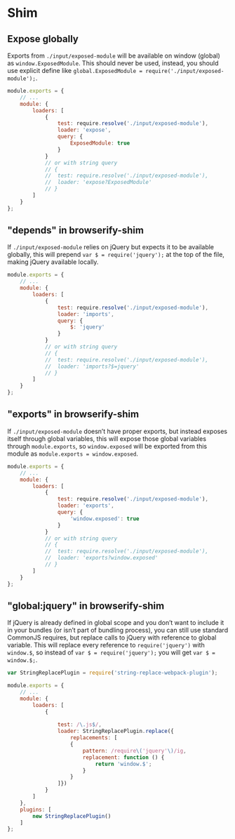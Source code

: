 # Shim

## Expose globally

Exports from `./input/exposed-module` will be available on window (global) as `window.ExposedModule`. This should never be used, instead, you should use explicit define like `global.ExposedModule = require('./input/exposed-module');`.

```js
module.exports = {
	// ...
	module: {
		loaders: [
			{
				test: require.resolve('./input/exposed-module'),
				loader: 'expose',
				query: {
					ExposedModule: true
				}
			}
			// or with string query
			// {
			// 	test: require.resolve('./input/exposed-module'),
			// 	loader: 'expose?ExposedModule'
			// }
		]
	}
};
```

## "depends" in browserify-shim

If `./input/exposed-module` relies on jQuery but expects it to be available globally, this will prepend `var $ = require('jquery');` at the top of the file, making jQuery available locally.

```js
module.exports = {
	// ...
	module: {
		loaders: [
			{
				test: require.resolve('./input/exposed-module'),
				loader: 'imports',
				query: {
					$: 'jquery'
				}
			}
			// or with string query
			// {
			// 	test: require.resolve('./input/exposed-module'),
			// 	loader: 'imports?$=jquery'
			// }
		]
	}
};
```

## "exports" in browserify-shim

If `./input/exposed-module` doesn’t have proper exports, but instead exposes itself through global variables, this will expose those global variables through `module.exports`, so `window.exposed` will be exported from this module as `module.exports = window.exposed`.

```js
module.exports = {
	// ...
	module: {
		loaders: [
			{
				test: require.resolve('./input/exposed-module'),
				loader: 'exports',
				query: {
					'window.exposed': true
				}
			}
			// or with string query
			// {
			// 	test: require.resolve('./input/exposed-module'),
			// 	loader: 'exports?window.exposed'
			// }
		]
	}
};
```

## "global:jquery" in browserify-shim

If jQuery is already defined in global scope and you don’t want to include it in your bundles (or isn’t part of bundling process), you can still use standard CommonJS requires, but replace calls to jQuery with reference to global variable. This will replace every reference to `require('jquery')` with `window.$`, so instead of `var $ = require('jquery');` you will get `var $ = window.$;`.

```js
var StringReplacePlugin = require('string-replace-webpack-plugin');

module.exports = {
	// ...
	module: {
		loaders: [
			{
				
				test: /\.js$/,
				loader: StringReplacePlugin.replace({
					replacements: [
					{
						pattern: /require\('jquery'\)/ig,
						replacement: function () {
							return 'window.$';
						}
					}
				]})
			}
		]
	},
	plugins: [
		new StringReplacePlugin()
	]
};
```
